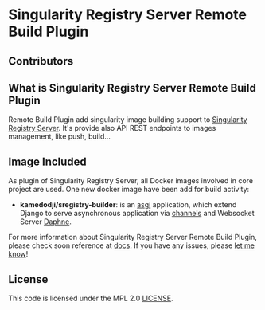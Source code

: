# Singularity Registry Server Remote Build Plugin

## Contributors

## What is Singularity Registry Server Remote Build Plugin
Remote Build Plugin add singularity image building support to [Singularity Registry Server](https://singularityhub.github.io/sregistry).
It's provide also API REST endpoints to images management, like push, build...

## Image Included
As plugin of Singularity Registry Server, all Docker images involved in core project are used. One new docker image have been add for build activity:

 - **kamedodji/sregistry-builder**: is an [asgi](https://channels.readthedocs.io/en/latest/asgi.html) application, which extend Django to serve asynchronous application via [channels](https://channels.readthedocs.io/en/latest/) and Websocket Server [Daphne](https://github.com/django/daphne/).

For more information about Singularity Registry Server Remote Build Plugin, please check soon reference at 
[docs](https://singularityhub.github.io/sregistry-builder). If you have any issues, 
please [let me know](https://github.com/singularityhub/sregistry-builder/issues)!

## License

This code is licensed under the MPL 2.0 [LICENSE](LICENSE).
